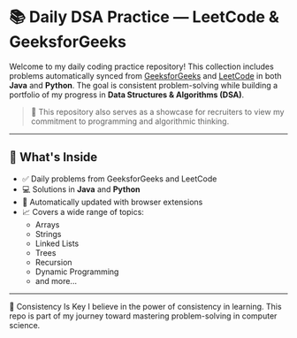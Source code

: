 # 📚 Daily DSA Practice — LeetCode & GeeksforGeeks

Welcome to my daily coding practice repository! This collection includes problems automatically synced from [GeeksforGeeks](https://www.geeksforgeeks.org/) and [LeetCode](https://leetcode.com/) in both **Java** and **Python**. The goal is consistent problem-solving while building a portfolio of my progress in **Data Structures & Algorithms (DSA)**.

> 💼 This repository also serves as a showcase for recruiters to view my commitment to programming and algorithmic thinking.

---

## 🧠 What's Inside

- ✅ Daily problems from GeeksforGeeks and LeetCode
- 💻 Solutions in **Java** and **Python**
- 🔄 Automatically updated with browser extensions
- 📈 Covers a wide range of topics:
  - Arrays
  - Strings
  - Linked Lists
  - Trees
  - Recursion
  - Dynamic Programming
  - and more...

---

📅 Consistency Is Key
I believe in the power of consistency in learning. This repo is part of my journey toward mastering problem-solving in computer science.
